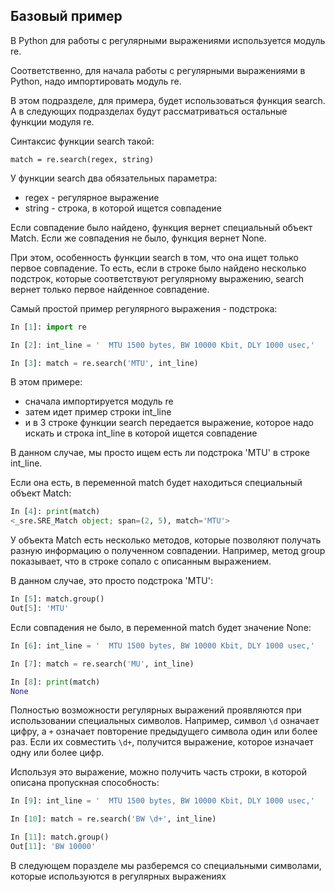## Базовый пример

В Python для работы с регулярными выражениями используется модуль re.

Соответственно, для начала работы с регулярными выражениями в Python, надо импортировать модуль re.

В этом подразделе, для примера, будет использоваться функция search.
А в следующих подразделах будут рассматриваться остальные функции модуля re.

Синтаксис функции search такой:
```
match = re.search(regex, string)
```

У функции search два обязательных параметра:
* regex - регулярное выражение
* string - строка, в которой ищется совпадение

Если совпадение было найдено, функция вернет специальный объект Match.
Если же совпадения не было, функция вернет None.


При этом, особенность функции search в том, что она ищет только первое совпадение.
То есть, если в строке было найдено несколько подстрок, которые соответствуют регулярному выражению, search вернет только первое найденное совпадение.


Самый простой пример регулярного выражения - подстрока:
```python
In [1]: import re

In [2]: int_line = '  MTU 1500 bytes, BW 10000 Kbit, DLY 1000 usec,'

In [3]: match = re.search('MTU', int_line)
```

В этом примере:
* сначала импортируется модуль re
* затем идет пример строки int_line
* и в 3 строке функции search передается выражение, которое надо искать и строка int_line в которой ищется совпадение

В данном случае, мы просто ищем есть ли подстрока 'MTU' в строке int_line.

Если она есть, в переменной match будет находиться специальный объект Match:
```python
In [4]: print(match)
<_sre.SRE_Match object; span=(2, 5), match='MTU'>
```

У объекта Match есть несколько методов, которые позволяют получать разную информацию о полученном совпадении.
Например, метод group показывает, что в строке сопало с описанным выражением.

В данном случае, это просто подстрока 'MTU':
```python
In [5]: match.group()
Out[5]: 'MTU'
```

Если совпадения не было, в переменной match будет значение None:
```python
In [6]: int_line = '  MTU 1500 bytes, BW 10000 Kbit, DLY 1000 usec,'

In [7]: match = re.search('MU', int_line)

In [8]: print(match)
None
```

Полностью возможности регулярных выражений проявляются при использовании специальных символов.
Например, символ ```\d``` означает цифру, а ```+``` означает повторение предыдущего символа один или более раз.
Если их совместить ```\d+```, получится выражение, которое изначает одну или более цифр.

Используя это выражение, можно получить часть строки, в которой описана пропускная способность:
```python
In [9]: int_line = '  MTU 1500 bytes, BW 10000 Kbit, DLY 1000 usec,'

In [10]: match = re.search('BW \d+', int_line)

In [11]: match.group()
Out[11]: 'BW 10000'
```

В следующем поразделе мы разберемся со специальными символами, которые используются в регулярных выражениях
